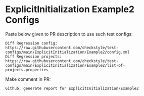 # ExplicitInitialization Example2 Configs
Paste below given to PR description to use such test configs:
```
Diff Regression config: https://raw.githubusercontent.com/checkstyle/test-configs/main/ExplicitInitialization/Example2/config.xml
Diff Regression projects: https://raw.githubusercontent.com/checkstyle/test-configs/main/ExplicitInitialization/Example2/list-of-projects.properties
```
Make comment in PR:
```
Github, generate report for ExplicitInitialization/Example2
```
